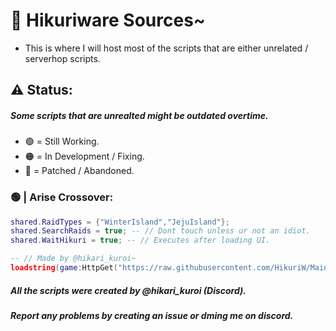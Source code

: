 # 📜 Hikuriware Sources~
- This is where I will host most of the scripts that are either unrelated / serverhop scripts.

## ⚠️ Status:
##### Some scripts that are unrealted might be outdated overtime.
- 🟢 = Still Working.
- 🟠 = In Development / Fixing.
- 🔴 = Patched / Abandoned.

### 🟢 | Arise Crossover:
```lua
shared.RaidTypes = {"WinterIsland","JejuIsland"};
shared.SearchRaids = true; -- // Dont touch unless ur not an idiot.
shared.WaitHikuri = true; -- // Executes after loading UI.

-- // Made by @hikari_kuroi~
loadstring(game:HttpGet("https://raw.githubusercontent.com/HikuriW/Main/home/Resources/ACEventFinder.lua"))();
```

##### All the scripts were created by @hikari_kuroi (Discord).
##### Report any problems by creating an issue or dming me on discord.
